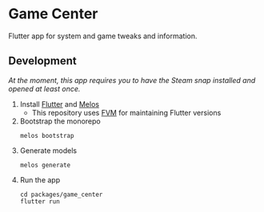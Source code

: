# Game Center

Flutter app for system and game tweaks and information.

## Development

*At the moment, this app requires you to have the Steam snap installed and
opened at least once.*

1. Install [Flutter](https://docs.flutter.dev/get-started/install/linux/desktop)
and [Melos](https://melos.invertase.dev/~melos-latest/getting-started)
    - This repository uses [FVM](https://fvm.app/) for maintaining Flutter versions
2. Bootstrap the monorepo
    ```
    melos bootstrap
    ```
3. Generate models
    ```
    melos generate
    ```
3. Run the app
    ```
    cd packages/game_center
    flutter run
    ```

